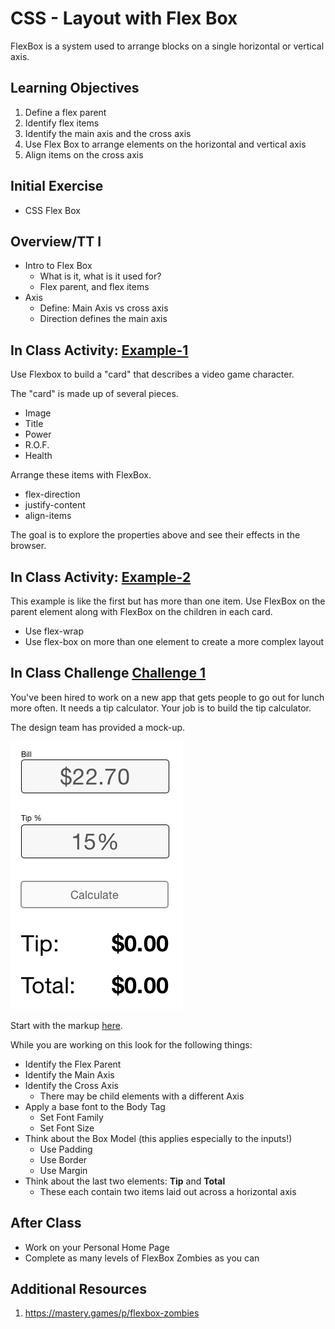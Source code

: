 # CSS - Layout with Flex Box

FlexBox is a system used to arrange blocks on a single horizontal or vertical axis. 

## Learning Objectives

1. Define a flex parent
1. Identify flex items
1. Identify the main axis and the cross axis
1. Use Flex Box to arrange elements on the horizontal and vertical axis 
1. Align items on the cross axis

## Initial Exercise

- CSS Flex Box

## Overview/TT I 

- Intro to Flex Box
  - What is it, what is it used for?
  - Flex parent, and flex items
- Axis 
  - Define: Main Axis vs cross axis
  - Direction defines the main axis

## In Class Activity: [Example-1](example-1)

Use Flexbox to build a "card" that describes a video game character. 

The "card" is made up of several pieces. 

- Image
- Title
- Power
- R.O.F.
- Health

Arrange these items with FlexBox.

- flex-direction
- justify-content
- align-items

The goal is to explore the properties above and see their effects in the browser. 

## In Class Activity: [Example-2](example-2)

This example is like the first but has more than one item. Use FlexBox on the parent element along with FlexBox on the children in each card. 

- Use flex-wrap
- Use flex-box on more than one element to create a more complex layout

## In Class Challenge [Challenge 1](challenge-1)

You've been hired to work on a new app that gets people to go out for lunch more often. It needs a tip calculator. Your job is to build the tip calculator. 

The design team has provided a mock-up. 

![tip calculator](challenge-1/challenge-1.png)

Start with the markup [here](challenge-1/index.html).

While you are working on this look for the following things:

- Identify the Flex Parent
- Identify the Main Axis
- Identify the Cross Axis
  - There may be child elements with a different Axis
- Apply a base font to the Body Tag
  - Set Font Family 
  - Set Font Size
- Think about the Box Model (this applies especially to the inputs!)
  - Use Padding
  - Use Border
  - Use Margin
- Think about the last two elements: **Tip** and **Total**
  - These each contain two items laid out across a horizontal axis

## After Class

- Work on your Personal Home Page
- Complete as many levels of FlexBox Zombies as you can

## Additional Resources

1. https://mastery.games/p/flexbox-zombies
